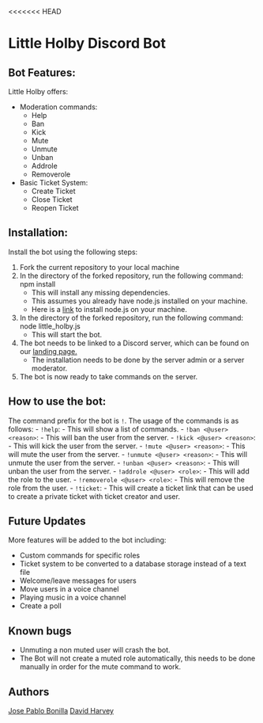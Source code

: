 <<<<<<< HEAD
# Little Holby Discord Bot

## Bot Features:

Little Holby offers:
- Moderation commands:
    - Help
    - Ban
    - Kick
    - Mute
    - Unmute
    - Unban
    - Addrole
    - Removerole
- Basic Ticket System:
    - Create Ticket
    - Close Ticket
    - Reopen Ticket

## Installation:
Install the bot using the following steps:
1. Fork the current repository to your local machine
2. In the directory of the forked repository, run the following command: npm install
    - This will install any missing dependencies.
    - This assumes you already have node.js installed on your machine.
    - Here is a [link](https://nodejs.org/en/) to install node.js on your machine.
3. In the directory of the forked repository, run the following command: node little_holby.js
    - This will start the bot.
4. The bot needs to be linked to a Discord server, which can be found on our [landing page.](http://littleholby.com.s3-website-us-east-1.amazonaws.com/)
    - The installation needs to be done by the server admin or a server moderator.
5. The bot is now ready to take commands on the server.

## How to use the bot:
The command prefix for the bot is `!`.
The usage of the commands is as follows:
    - `!help`:
        - This will show a list of commands.
    - `!ban <@user> <reason>`:
        - This will ban the user from the server.
    - `!kick <@user> <reason>`:
        - This will kick the user from the server.
    - `!mute <@user> <reason>`:
        - This will mute the user from the server.
    - `!unmute <@user> <reason>`:
        - This will unmute the user from the server.
    - `!unban <@user> <reason>`:
        - This will unban the user from the server.
    - `!addrole <@user> <role>`:
        - This will add the role to the user.
    - `!removerole <@user> <role>`:
        - This will remove the role from the user.
    - `!ticket`:
        - This will create a ticket link that can be used to create a private ticket with ticket creator and user.

## Future Updates

More features will be added to the bot including:
- Custom commands for specific roles
- Ticket system to be converted to a database storage instead of a text file
- Welcome/leave messages for users
- Move users in a voice channel
- Playing music in a voice channel
- Create a poll

## Known bugs
- Unmuting a non muted user will crash the bot.
- The Bot will not create a muted role automatically, this needs to be done manually in order for the mute command to work.
## Authors
[Jose Pablo Bonilla](https://github.com/JosePabloBonilla)
[David Harvey](https://github.com/dhreyes)